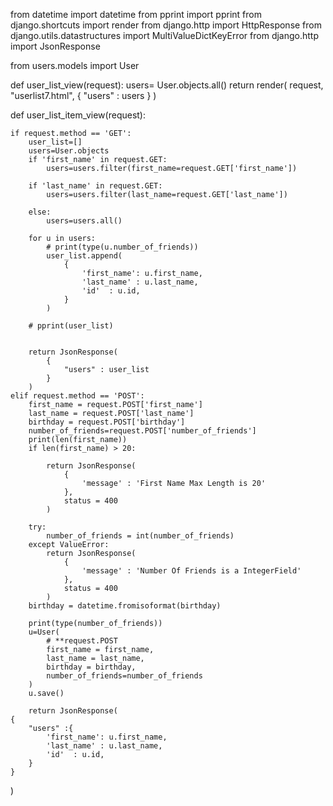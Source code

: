 from datetime import datetime
from pprint import pprint
from django.shortcuts import render
from django.http import HttpResponse
from django.utils.datastructures import MultiValueDictKeyError
from django.http import JsonResponse

from users.models import User

def user_list_view(request):
    users= User.objects.all()
    return render(
        request,
        "userlist7.html",
        {
            "users" : users
        }
    )


def user_list_item_view(request):

    if request.method == 'GET':
        user_list=[]
        users=User.objects
        if 'first_name' in request.GET:
            users=users.filter(first_name=request.GET['first_name'])

        if 'last_name' in request.GET:
            users=users.filter(last_name=request.GET['last_name'])

        else:
            users=users.all()

        for u in users:
            # print(type(u.number_of_friends))
            user_list.append(
                {
                    'first_name': u.first_name,
                    'last_name' : u.last_name,
                    'id'  : u.id,
                }
            )

        # pprint(user_list)


        return JsonResponse(
            {
                "users" : user_list
            }
        )
    elif request.method == 'POST':
        first_name = request.POST['first_name']
        last_name = request.POST['last_name']
        birthday = request.POST['birthday']
        number_of_friends=request.POST['number_of_friends']
        print(len(first_name))
        if len(first_name) > 20:

            return JsonResponse(
                {
                    'message' : 'First Name Max Length is 20'
                },
                status = 400
            )

        try:
            number_of_friends = int(number_of_friends)
        except ValueError:
            return JsonResponse(
                {
                    'message' : 'Number Of Friends is a IntegerField'
                },
                status = 400
            )
        birthday = datetime.fromisoformat(birthday)

        print(type(number_of_friends))
        u=User(
            # **request.POST
            first_name = first_name,
            last_name = last_name,
            birthday = birthday,
            number_of_friends=number_of_friends
        )
        u.save()

        return JsonResponse(
    {
        "users" :{
            'first_name': u.first_name,
            'last_name' : u.last_name,
            'id'  : u.id,
        }
    }
)
